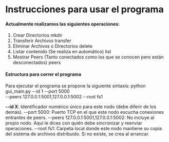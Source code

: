 # Instrucciones para usar el programa

#### Actualmente realizamos las siguientes operaciones:
1. Crear Directorios 
  mkdir
2. Transferir Archivos
   transfer
3. Eliminar Archivos o Directorios
  delete
4. Listar contenido (Se realiza en automático)
  list
7. Mostrar Peers (Tanto conectados como los que se conocen pero están desconectados)
  peers

#### Estructura para correr el programa

Para ejecutar el programa se propone la siguiente sintaxis:
  python gui_main.py --id 1 --port 5000 \
  --peers 127.0.0.1:5001,127.0.0.1:5002 --root fs1

**--id X**: Identificador numérico único para este nodo (debe diferir de los demás).
--port 5000: Puerto TCP en el que este nodo escucha conexiones entrantes de peers.
--peers 127.0.0.1:5001,127.0.0.1:5002: No incluye al propio nodo. Aquí le dices con quién debe sincronizar y reenviar operaciones.
--root fs1: Carpeta local donde este nodo mantiene su copia del sistema de archivos distribuido. Si no existe, se crea al arrancar.



  
